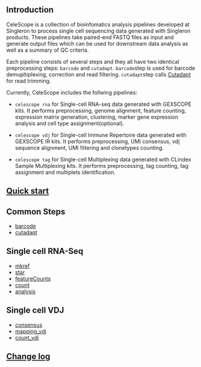 
## Introduction
CeleScope is a collection of bioinfomatics analysis pipelines developed at Singleron to process single cell sequencing data generated with Singleron products. These pipelines take paired-end FASTQ files as input and generate output files which can be used for downstream data analysis as well as a summary of QC criteria.

Each pipeline consists of several steps and they all have two identical preprocessing steps: `barcode` and `cutadapt`. `barcode`step is used for barcode demupltiplexing, correction and read filtering. `cutadapt`step calls [Cutadapt](https://cutadapt.readthedocs.io/en/stable/) for read trimming.

Currently, CeleScope includes the follwing pipelines:

- `celescope rna` for Single-cell RNA-seq data generated with GEXSCOPE kits. It performs preprocessing, genome alignment, feature counting, expression matrix generation, clustering, marker gene expression analysis and cell type assignment(optional).

- `celescope vdj` for Single-cell Immune Repertoire data generated with GEXSCOPE IR kits. It performs preprocessing, UMI consensus, vdj sequence alignment, UMI filtering and clonetypes counting. 

- `celescope tag` for Single-cell Multiplexing data generated with CLindex Sample Multiplexing kits. It performs preprocessing, tag counting, tag assignment and multiplets identification.


## [Quick start](quick_start.md)

## Common Steps

- [barcode](tools/barcode.md)
- [cutadapt](tools/cutadapt.md)

## Single cell RNA-Seq

- [mkref](rna/mkref.md)
- [star](rna/star.md)
- [featureCounts](tools/featureCounts.md)
- [count](rna/count.md)
- [analysis](rna/analysis.md)

## Single cell VDJ

- [consensus](tools/consensus.md)
- [mapping_vdj](vdj/mapping_vdj.md)
- [count_vdj](vdj/count_vdj.md)

## [Change log](CHANGELOG.md)